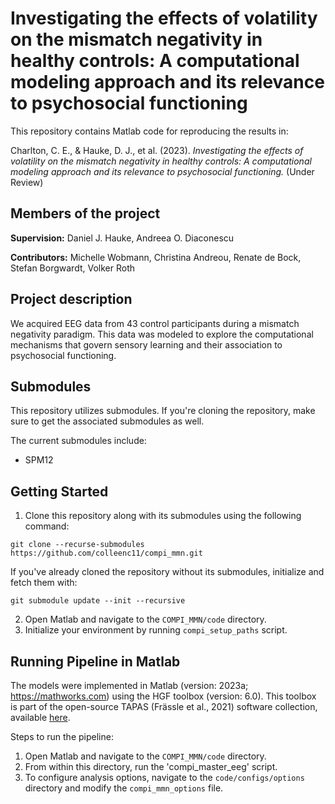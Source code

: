 # Investigating the effects of volatility on the mismatch negativity in healthy controls: A computational modeling approach and its relevance to psychosocial functioning

This repository contains Matlab code for reproducing the results in:

Charlton, C. E., & Hauke, D. J., et al. (2023). _Investigating the effects of volatility on the mismatch negativity in healthy controls: A computational modeling approach and its relevance to psychosocial functioning._ (Under Review)

## Members of the project
**Supervision:** Daniel J. Hauke, Andreea O. Diaconescu

**Contributors:** Michelle Wobmann, Christina Andreou, Renate de Bock, Stefan Borgwardt, Volker Roth

## Project description
We acquired EEG data from 43 control participants during a mismatch negativity paradigm. This data was modeled to explore the computational mechanisms that govern sensory learning and their association to psychosocial functioning.

## Submodules
This repository utilizes submodules. If you're cloning the repository, make sure to get the associated submodules as well.

The current submodules include:
 - SPM12

## Getting Started
1. Clone this repository along with its submodules using the following command:
```
git clone --recurse-submodules https://github.com/colleenc11/compi_mmn.git
```
If you've already cloned the repository without its submodules, initialize and fetch them with:
```
git submodule update --init --recursive
```
2. Open Matlab and navigate to the ```COMPI_MMN/code``` directory.
3. Initialize your environment by running ```compi_setup_paths``` script.

## Running Pipeline in Matlab
The models were implemented in Matlab (version: 2023a; https://mathworks.com) using the HGF toolbox (version: 6.0). This toolbox is part of the open-source TAPAS (Frässle et al., 2021) software collection, available [here](https://github.com/translationalneuromodeling/tapas/releases/tag/v4.0.0).

Steps to run the pipeline:

1. Open Matlab and navigate to the ```COMPI_MMN/code``` directory.
2. From within this directory, run the 'compi_master_eeg' script.
3. To configure analysis options, navigate to the ```code/configs/options``` directory and modify the ```compi_mmn_options``` file.
